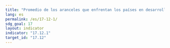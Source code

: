 ```yaml
---
title: "Promedio de los aranceles que enfrentan los países en desarrollo, los países menos adelantados y los pequeños Estados insulares en desarrollo"
lang: es
permalink: /es/17-12-1/
sdg_goal: 17
layout: indicator
indicator: "17.12.1"
target_id: "17.12"
---
```



